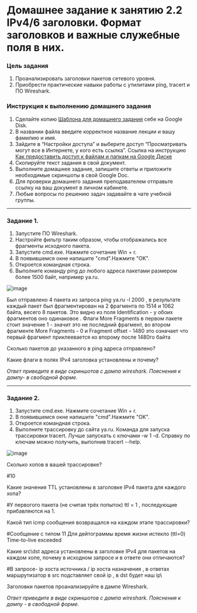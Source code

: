 # Домашнее задание к занятию 2.2 IPv4/6 заголовки. Формат заголовков и важные служебные поля в них.

### Цель задания
1. Проанализировать заголовки пакетов сетевого уровня.
2. Приобрести практические навыки работы с утилитами ping, tracert и ПО Wireshark.

### Инструкция к выполнению домашнего задания

1. Сделайте копию [Шаблона для домашнего задания](https://docs.google.com/document/d/1youKpKm_JrC0UzDyUslIZW2E2bIv5OVlm_TQDvH5Pvs/edit) себе на Google Disk.
2. В названии файла введите корректное название лекции и вашу фамилию и имя.
3. Зайдите в “Настройки доступа” и выберите доступ “Просматривать могут все в Интернете, у кого есть ссылка”.
 Ссылка на инструкцию [Как предоставить доступ к файлам и папкам на Google Диске](https://support.google.com/docs/answer/2494822?hl=ru&co=GENIE.Platform%3DDesktop)
5. Скопируйте текст задания в свой документ.
6. Выполните домашнее задание, запишите ответы и приложите необходимые скриншоты в свой Google Doc.
7. Для проверки домашнего задания преподавателем отправьте ссылку на ваш документ в личном кабинете.
8. Любые вопросы по решению задач задавайте в чате учебной группы.

------

### Задание 1.

1. Запустите ПО Wireshark.
2. Настройте фильтр таким образом, чтобы отображались все фрагменты исходного пакета.
3. Запустите cmd.exe. Нажмите сочетание Win + r.
5. В появившемся окне напишите "cmd".Нажмите "OK".
6. Откроется командная строка.
7. Выполните команду ping до любого адреса пакетами размером более 1500 байт, например ya.ru.

![image](https://github.com/Kapotov/rutsw-homeworks/assets/123774335/8f613ed1-c342-4615-ae7d-024c5a6dffe2)

Был отправлено 4 пакета из запроса ping ya.ru -l 2000 , в результате каждый пакет был фрагментирован на 2 фрагмента по 1514 и 1062 байта, весего 8 пакетов. Это видно из поля Identification - у обоих фрагментов оно одинаковое . Флаги More Fragments в первом пакете стоит значение 1 - значит это не последний фрагмент, во втором фрагменте More Fragments - 0 и Fragment offset - 1480 это означает что первый фрагмент приклеевается ко второму после 1480го байта

Сколько пакетов до указанного в ping адреса отправлено?

Какие флаги в полях IPv4 заголовка установлены и почему?

*Ответ приведите в виде скриншотов с дампа wireshark. Пояснения к дампу- в свободной форме.*

------

### Задание 2.

1. Запустите cmd.exe. Нажмите сочетание Win + r.
2. В появившемся окне напишите "cmd".Нажмите "OK".
3. Откроется командная строка.
4. Выполните трассировку до сайта ya.ru. Команда для запуска трассировки tracert. Лучше запускать с ключами -w 1 -d.
Справку по ключам можно получить, выполнив tracert --help.

![image](https://github.com/Kapotov/rutsw-homeworks/assets/123774335/14b1f6e0-da72-42f7-91d4-02674230e187)

Сколько хопов в вашей трассировке?

#10

Какие значения TTL установлены в заголовке IPv4 пакета для каждого хопа?

#У первогого пакета (не считая трёх попыток) ttl = 1 , последующие прибавляются на 1.

Какой тип icmp сообщения возвращался на каждом этапе трассировки?

#Сообщение с типом 11 Для дейтограммы время жизни истекло (ttl=0) Time-to-live exceeded

Какие src\dst адреса установлены в заголовке IPv4 для пакетов на каждом хопе, почему в исходном запросе и в ответе они отличаются?

#В запросе- ip хоста источника / ip хоста назначения , в ответах маршрутизатор в src подставляет свой ip , в dst будет наш ip\

Заголовки пакетов проанализируйте в дампе Wireshark. 



*Ответ приведите в виде скриншотов с дампа wireshark. Пояснения к дампу - в свободной форме.*
